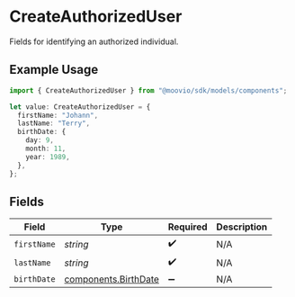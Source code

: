 # CreateAuthorizedUser

Fields for identifying an authorized individual.

## Example Usage

```typescript
import { CreateAuthorizedUser } from "@moovio/sdk/models/components";

let value: CreateAuthorizedUser = {
  firstName: "Johann",
  lastName: "Terry",
  birthDate: {
    day: 9,
    month: 11,
    year: 1989,
  },
};
```

## Fields

| Field                                                        | Type                                                         | Required                                                     | Description                                                  |
| ------------------------------------------------------------ | ------------------------------------------------------------ | ------------------------------------------------------------ | ------------------------------------------------------------ |
| `firstName`                                                  | *string*                                                     | :heavy_check_mark:                                           | N/A                                                          |
| `lastName`                                                   | *string*                                                     | :heavy_check_mark:                                           | N/A                                                          |
| `birthDate`                                                  | [components.BirthDate](../../models/components/birthdate.md) | :heavy_minus_sign:                                           | N/A                                                          |